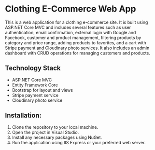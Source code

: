 # Clothing E-Commerce Web App 

This is a web application for a clothing e-commerce site. It is built using ASP.NET Core MVC and includes several features such as user authentication, email confirmation, external login with Google and Facebook, customer and product management, filtering products by category and price range, adding products to favorites, and a cart with Stripe payment and Cloudinary photo services. It also includes an admin dashboard with CRUD operations for managing customers and products.

## Technology Stack

-   ASP.NET Core MVC
-   Entity Framework Core
-   Bootstrap for layout and views
-   Stripe payment service
-   Cloudinary photo service


## Installation:

1.  Clone the repository to your local machine.
2.  Open the project in Visual Studio.
3.  Install any necessary packages using NuGet.
4.  Run the application using IIS Express or your preferred web server.

